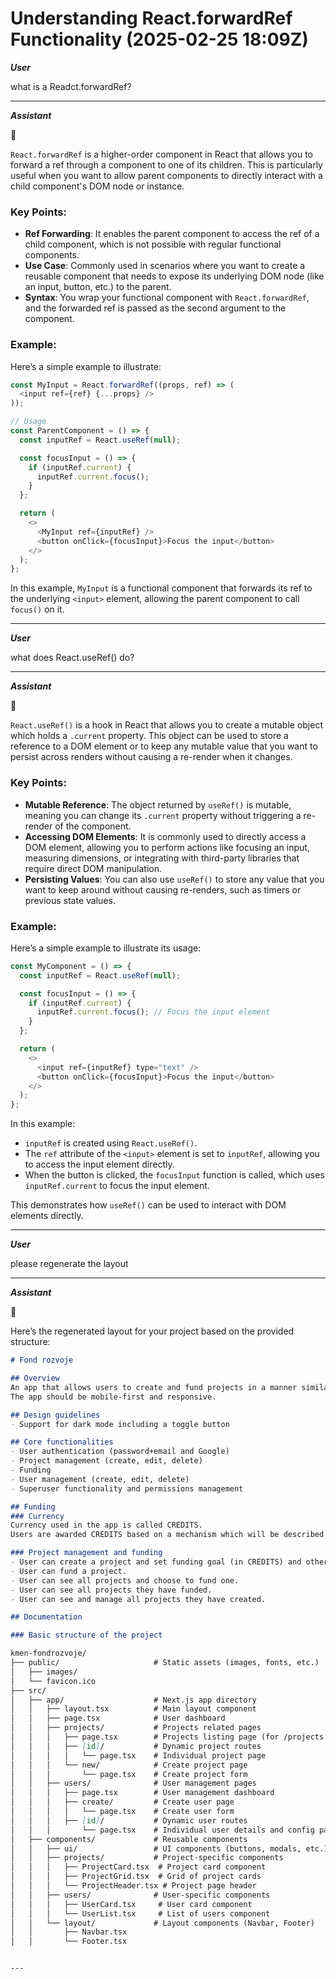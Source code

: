 <!-- Generated by SpecStory -->

# Understanding React.forwardRef Functionality (2025-02-25 18:09Z)

_**User**_

what is a Readct.forwardRef?

---

_**Assistant**_

🤖 

`React.forwardRef` is a higher-order component in React that allows you to forward a ref through a component to one of its children. This is particularly useful when you want to allow parent components to directly interact with a child component's DOM node or instance.

### Key Points:
- **Ref Forwarding**: It enables the parent component to access the ref of a child component, which is not possible with regular functional components.
- **Use Case**: Commonly used in scenarios where you want to create a reusable component that needs to expose its underlying DOM node (like an input, button, etc.) to the parent.
- **Syntax**: You wrap your functional component with `React.forwardRef`, and the forwarded ref is passed as the second argument to the component.

### Example:
Here’s a simple example to illustrate:

```javascript
const MyInput = React.forwardRef((props, ref) => (
  <input ref={ref} {...props} />
));

// Usage
const ParentComponent = () => {
  const inputRef = React.useRef(null);

  const focusInput = () => {
    if (inputRef.current) {
      inputRef.current.focus();
    }
  };

  return (
    <>
      <MyInput ref={inputRef} />
      <button onClick={focusInput}>Focus the input</button>
    </>
  );
};
```

In this example, `MyInput` is a functional component that forwards its ref to the underlying `<input>` element, allowing the parent component to call `focus()` on it.

---

_**User**_

what does React.useRef() do?

---

_**Assistant**_

🤖 

`React.useRef()` is a hook in React that allows you to create a mutable object which holds a `.current` property. This object can be used to store a reference to a DOM element or to keep any mutable value that you want to persist across renders without causing a re-render when it changes.

### Key Points:
- **Mutable Reference**: The object returned by `useRef()` is mutable, meaning you can change its `.current` property without triggering a re-render of the component.
- **Accessing DOM Elements**: It is commonly used to directly access a DOM element, allowing you to perform actions like focusing an input, measuring dimensions, or integrating with third-party libraries that require direct DOM manipulation.
- **Persisting Values**: You can also use `useRef()` to store any value that you want to keep around without causing re-renders, such as timers or previous state values.

### Example:
Here’s a simple example to illustrate its usage:

```javascript
const MyComponent = () => {
  const inputRef = React.useRef(null);

  const focusInput = () => {
    if (inputRef.current) {
      inputRef.current.focus(); // Focus the input element
    }
  };

  return (
    <>
      <input ref={inputRef} type="text" />
      <button onClick={focusInput}>Focus the input</button>
    </>
  );
};
```

In this example:
- `inputRef` is created using `React.useRef()`.
- The `ref` attribute of the `<input>` element is set to `inputRef`, allowing you to access the input element directly.
- When the button is clicked, the `focusInput` function is called, which uses `inputRef.current` to focus the input element. 

This demonstrates how `useRef()` can be used to interact with DOM elements directly.

---

_**User**_

please regenerate the layout

---

_**Assistant**_

🤖 

Here’s the regenerated layout for your project based on the provided structure:

````markdown
# Fond rozvoje

## Overview
An app that allows users to create and fund projects in a manner similar to Kickstarter.
The app should be mobile-first and responsive.

## Design guidelines
- Support for dark mode including a toggle button

## Core functionalities
- User authentication (password+email and Google)
- Project management (create, edit, delete)
- Funding
- User management (create, edit, delete)
- Superuser functionality and permissions management

## Funding
### Currency
Currency used in the app is called CREDITS.
Users are awarded CREDITS based on a mechanism which will be described later.

### Project management and funding
- User can create a project and set funding goal (in CREDITS) and other parameters.
- User can fund a project.
- User can see all projects and choose to fund one.
- User can see all projects they have funded.
- User can see and manage all projects they have created.

## Documentation

### Basic structure of the project

kmen-fondrozvoje/
├── public/                     # Static assets (images, fonts, etc.)
│   ├── images/
│   └── favicon.ico
├── src/
│   ├── app/                    # Next.js app directory
│   │   ├── layout.tsx          # Main layout component
│   │   ├── page.tsx            # User dashboard
│   │   ├── projects/           # Projects related pages
│   │   │   ├── page.tsx        # Projects listing page (for /projects route)
│   │   │   ├── [id]/           # Dynamic project routes
│   │   │   │   └── page.tsx    # Individual project page
│   │   │   └── new/            # Create project page
│   │   │       └── page.tsx    # Create project form
│   │   ├── users/              # User management pages
│   │   │   ├── page.tsx        # User management dashboard
│   │   │   ├── create/         # Create user page
│   │   │   │   └── page.tsx    # Create user form
│   │   │   ├── [id]/           # Dynamic user routes
│   │   │       └── page.tsx    # Individual user details and config page
│   ├── components/             # Reusable components
│   │   ├── ui/                 # UI components (buttons, modals, etc.)
│   │   ├── projects/           # Project-specific components
│   │   │   ├── ProjectCard.tsx  # Project card component
│   │   │   ├── ProjectGrid.tsx  # Grid of project cards
│   │   │   └── ProjectHeader.tsx # Project page header
│   │   ├── users/              # User-specific components
│   │   │   ├── UserCard.tsx     # User card component
│   │   │   └── UserList.tsx     # List of users component
│   │   └── layout/             # Layout components (Navbar, Footer)
│   │       ├── Navbar.tsx
│   │       └── Footer.tsx


---


